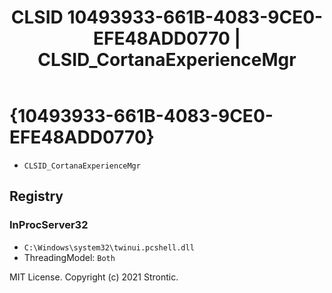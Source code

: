 ﻿---
title: "CLSID 10493933-661B-4083-9CE0-EFE48ADD0770 | CLSID_CortanaExperienceMgr"
excerpt: What is COM-Object CLSID 10493933-661B-4083-9CE0-EFE48ADD0770?
---

# {10493933-661B-4083-9CE0-EFE48ADD0770}

* `CLSID_CortanaExperienceMgr`

## Registry


### InProcServer32

* `C:\Windows\system32\twinui.pcshell.dll`
* ThreadingModel: `Both`

MIT License. Copyright (c) 2021 Strontic.


